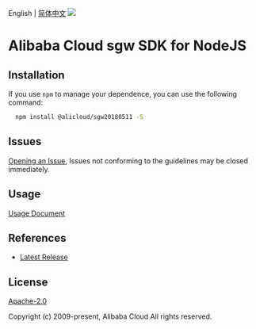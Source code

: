 English | [简体中文](README-CN.md)
![](https://aliyunsdk-pages.alicdn.com/icons/AlibabaCloud.svg)

# Alibaba Cloud sgw SDK for NodeJS

## Installation
If you use `npm` to manage your dependence, you can use the following command:

```sh
  npm install @alicloud/sgw20180511 -S
```

## Issues
[Opening an Issue](https://github.com/aliyun/alibabacloud-typescript-sdk/issues/new), Issues not conforming to the guidelines may be closed immediately.

## Usage
[Usage Document](https://github.com/aliyun/alibabacloud-typescript-sdk/blob/master/docs/Usage-EN.md#quick-examples)

## References
* [Latest Release](https://github.com/aliyun/alibabacloud-typescript-sdk/)

## License
[Apache-2.0](http://www.apache.org/licenses/LICENSE-2.0)

Copyright (c) 2009-present, Alibaba Cloud All rights reserved.
